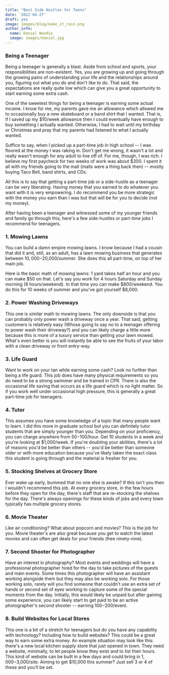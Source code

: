 ```yaml
---
title: "Best Side Hustles for Teens"
date: '2022-04-27'
draft: yes
image: images/blog/make_it_rain.png
author_info:
  name: Daniel Woodie
  image: images/daniel.jpg
---
```



<!-- Bring in any external libraries -->
<script src="https://unpkg.com/intersection-observer"></script>
<script src="https://unpkg.com/scrollama"></script>
<script src="https://d3js.org/d3.v6.js"></script>
<script src=//cdnjs.cloudflare.com/ajax/libs/seedrandom/2.3.10/seedrandom.min.js></script>


<!-- Ezoic - under_page_title - under_page_title -->
<div id="ezoic-pub-ad-placeholder-105"> </div>
<!-- End Ezoic - under_page_title - under_page_title -->

  
### Being a Teenager

Being a teenager is generally a blast. Aside from school and sports, your responsibilities are non-existent. Yes, you are growing up and going through the growing pains of understanding your life and the relationships around you, figuring out what you do and don't like to do. That said, the expectations are really quite low which can give you a great opportunity to start earning some extra cash.

One of the sweetest things for being a teenager is earning some actual income. I know for me, my parents gave me an allowance which allowed me to occasionally buy a new skateboard or a band shirt that I wanted. That is, if I saved up my $10/week allowance then I could eventually have enough to buy something I actually wanted. Otherwise, I had to wait until my birthday or Christmas and pray that my parents had listened to what I actually wanted. 

<!-- Ezoic - in_content1 - mid_content -->
<div id="ezoic-pub-ad-placeholder-113"> </div>
<!-- End Ezoic - in_content1 - mid_content -->

Suffice to say, when I picked up a part-time job in high school -- I was floored at the money I was raking in. Don't get me wrong, it wasn't a lot and really wasn't enough for any adult to live off of. For me, though, I was rich. I believe my first paycheck for two weeks of work was about $300. I spent it all with my friends going to the mall (malls were a thing back then) -- mostly buying Taco Bell, band shirts, and CDs.

All this is to say that getting a part-time job or a side-hustle as a teenager can be very liberating. Having money that you earned to do whatever you want with it is very empowering. I do recommend you be more strategic with the money you earn than I was but that will be for you to decide (not my money). 

After having been a teenager and witnessed some of my younger friends and family go through this, here's a few side-hustles or part-time jobs I recommend for teenagers.

<!-- Ezoic - in_content2 - long_content -->
<div id="ezoic-pub-ad-placeholder-114"> </div>
<!-- End Ezoic - in_content2 - long_content -->

### 1. Mowing Lawns

You can build a damn empire mowing lawns. I know because I had a cousin that did it and, still, as an adult, has a lawn mowing business that generates between $10,000-$20,000/summer. She does this all part-time, on top of her main job. 

Here is the basic math of mowing lawns: 1 yard takes half an hour and you can make $50 on that. Let's say you work for 4 hours Saturday and Sunday morning (8 hours/weekend). In that time you can make $800/weekend. You do this for 10 weeks of summer and you've got yourself $8,000.

<!-- Ezoic - in_content3 - longer_content -->
<div id="ezoic-pub-ad-placeholder-115"> </div>
<!-- End Ezoic - in_content3 - longer_content -->

### 2. Power Washing Driveways

This one is similar math to mowing lawns. The only downside is that you can probably only power wash a driveway once a year. That said, getting customers is relatively easy (Whose going to say no to a teenager offering to power wash their driveway?) and you can likely charge a little more because this is more of a luxury service than getting your lawn mowed. What's even better is you will instantly be able to see the fruits of your labor with a clean driveway or front entry-way.

### 3. Life Guard

Want to work on your tan while earning some cash? Look no further than being a life guard. This job does have many physical requirements so you do need to be a strong swimmer and be trained in CPR. There is also the occasional life saving that occurs as a life guard which is no light matter. So if you work well under occasional high pressure, this is generally a great part-time job for teenagers. 

<!-- Ezoic - in_content4 - longest_content -->
<div id="ezoic-pub-ad-placeholder-116"> </div>
<!-- End Ezoic - in_content4 - longest_content -->

### 4. Tutor

This assumes you have some knowledge of a topic that many people want to learn. I did this more in graduate school but you can definitely tutor students that are simply younger than you. Depending on your proficiency, you can charge anywhere from $50-$100/hour. Get 10 students in a week and you're looking at $1,000/week. If you're doubting your abilities, there's a lot of reasons you'd be better than others -- you'd be better than someone older or with more education because you've likely taken the exact class this student is going through and the material is fresher for you. 

### 5. Stocking Shelves at Grocery Store

Ever wake up early, bummed that no one else is awake? If this isn't you then I wouldn't recommend this job. At every grocery store, in the few hours before they open for the day, there's staff that are re-stocking the shelves for the day. There's always openings for these kinds of jobs and every town typically has multiple grocery stores.

<!-- Ezoic - in_content5 - incontent_5 -->
<div id="ezoic-pub-ad-placeholder-117"> </div>
<!-- End Ezoic - in_content5 - incontent_5 -->

### 6. Movie Theater

Like air conditioning? What about popcorn and movies? This is the job for you. Movie theater's are also great because you get to watch the latest movies and can often get deals for your friends (free ninety-nine).

### 7. Second Shooter for Photographer

Have an interest in photography? Most events and weddings will have a professional photographer hired for the day to take pictures of the guests and main events. Some times this photographer will have an assistant working alongside them but they may also be working solo. For those working solo, rarely will you find someone that couldn't use an extra set of hands or second set of eyes working to capture some of the special moments from the day. Initially, this would likely be unpaid but after gaining some experience, you can likely start to get paid to be an active photographer's second shooter -- earning $100-$200/event.

### 8. Build Websites for Local Stores

This one is a bit of a stretch for teenagers but do you have any capability with technology? Including how to build websites? This could be a great way to earn some extra money. An example situation may look like this: there's a new local kitchen supply store that just opened in town. They need a website, minimally, to let people know they exist and to list their hours. This kind of website can be built in a few days and could bring in $1,000-$3,000/site. Aiming to get $10,000 this summer? Just sell 3 or 4 of these and you'll be set.

<!-- Ezoic - in_content6 - incontent_6 -->
<div id="ezoic-pub-ad-placeholder-118"> </div>
<!-- End Ezoic - in_content6 - incontent_6 -->




<!-- Ezoic - bottom_of_page - bottom_of_page -->
<div id="ezoic-pub-ad-placeholder-101"> </div>
<!-- End Ezoic - bottom_of_page - bottom_of_page -->
